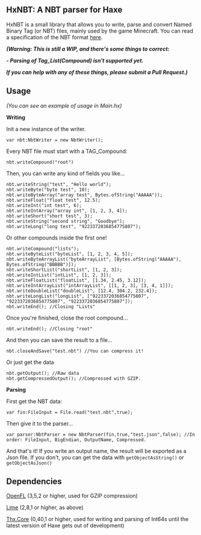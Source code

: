 **HxNBT: A NBT parser for Haxe**
--------------------------------

  HxNBT is a small library that allows you to write, parse and convert Named Binary Tag (or NBT) files, mainly used by the game Minecraft.
  You can read a specification of the NBT format [here](http://wiki.vg/NBT).

***(Warning: This is still a WIP, and there's some things to correct:***

 ***- Parsing of Tag_List(Compound) isn't supported yet.***
 
 ***If you can help with any of these things, please submit a Pull Request.)***

## Usage ##
*(You can see an example of usage in Main.hx)*

**Writing**

Init a new instance of the writer.

    var nbt:NbtWriter = new NbtWriter();

Every NBT file must start with a TAG_Compound:

    nbt.writeCompound("root")
    
   Then, you can write any kind of fields you like...
   

    nbt.writeString("test", "Hello world");		
    nbt.writeByte("byte test", 10);
    nbt.writeByteArray("array test", Bytes.ofString("AAAAA"));
    nbt.writeFloat("float test", 12.5);
    nbt.writeInt("int test", 6);
    nbt.writeIntArray("array int", [1, 2, 3, 4]);
    nbt.writeShort("short test", 3);
    nbt.writeString("second string", "Goodbye");
    nbt.writeLong("long test", "9223372036854775807");

Or other compounds inside the first one!

    nbt.writeCompound("lists");
    nbt.writeByteList("byteList", [1, 2, 3, 4, 5]);
    nbt.writeByteArrayList("byteArrayList", [Bytes.ofString("AAAAA"), Bytes.ofString("BBBBB")]);
    nbt.writeShortList("shortList", [1, 2, 3]);
    nbt.writeIntList("intList", [1, 2, 3]);
    nbt.writeFloatList("floatList", [1.34, 2.45, 3.12]);
    nbt.writeIntArrayList("intArrayList", [[1, 2, 3], [3, 4, 1]]);
    nbt.writeDoubleList("doubleList", [12.4, 304.2, 232.4]);
    nbt.writeLongList("longList", ["9223372036854775807", "9223372036854775807", "9223372036854775807"]);
	nbt.writeEnd(); //Closing "Lists"
Once you're finished, close the root compound...

    nbt.writeEnd(); //Closing "root"
And then you can save the result to a file...

    nbt.closeAndSave("test.nbt") //You can compress it!
Or just get the data

    nbt.getOutput(); //Raw data
    nbt.getCompressedOutput(); //Compressed with GZIP.
	

**Parsing**

First get the NBT data:

    var fin:FileInput = File.read("test.nbt",true);
Then give it to the parser...

    var parser:NbtParser = new NbtParser(fin,true,"test.json",false); //In order: FileInput, BigEndian, OutputName, Compressed.

And that's it! If you write an output name, the result will be exported as a Json file. If you don't, you can get the data with `getObjectAsString()` or `getObjectAsJson()`

## Dependencies ##
[OpenFL](lib.haxe.org/p/openfl/4.1.0/) (3,5,2 or higher, used for GZIP compression)

[Lime](lib.haxe.org/p/lime/3.1.0/) (2,8,1 or higher, as above)

[Thx.Core](lib.haxe.org/p/thx.core/versions) (0,40,1 or higher, used for writing and parsing of Int64s until the latest version of Haxe gets out of development)
